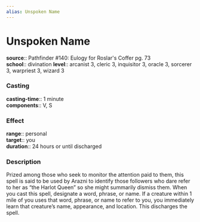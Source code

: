 ```yaml
---
alias: Unspoken Name
---
```


# Unspoken Name 

**source**:: Pathfinder \#140: Eulogy for Roslar's Coffer pg. 73  
**school**:: divination
**level**:: arcanist 3, cleric 3, inquisitor 3, oracle 3, sorcerer 3, warpriest 3, wizard 3

### Casting 

**casting-time**:: 1 minute  
**components**:: V, S

### Effect 

**range**:: personal  
**target**:: you  
**duration**:: 24 hours or until discharged

### Description 

Prized among those who seek to monitor the attention paid to them, this spell is said to be used by Arazni to identify those followers who dare refer to her as “the Harlot Queen” so she might summarily dismiss them. When you cast this spell, designate a word, phrase, or name. If a creature within 1 mile of you uses that word, phrase, or name to refer to you, you immediately learn that creature’s name, appearance, and location. This discharges the spell.
